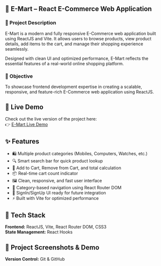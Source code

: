 ## 🛒 E-Mart – React E-Commerce Web Application

### 📖 Project Description
E-Mart is a modern and fully responsive E-Commerce web application built using ReactJS and Vite. 
It allows users to browse products, view product details, add items to the cart, and manage their shopping experience seamlessly.

Designed with clean UI and optimized performance, E-Mart reflects the essential features of a real-world online shopping platform.

### 🎯 Objective
To showcase frontend development expertise in creating a scalable, responsive, and feature-rich E-Commerce web application using ReactJS.

## 🔗 Live Demo  
Check out the live version of the project here:  
👉 [E-Mart Live Demo](https://64e03e6fefff1a197b41aadf--fastidious-fox-a85bd7.netlify.app/)

## ✨ Features
- 🛍️ Multiple product categories (Mobiles, Computers, Watches, etc.)
- 🔍 Smart search bar for quick product lookup
- 🛒 Add to Cart, Remove from Cart, and total calculation
- 📦 Real-time cart count indicator
- 🖼️ Clean, responsive, and fast user interface
- 🔗 Category-based navigation using React Router DOM
- 👤 SignIn/SignUp UI ready for future integration
- ⚡ Built with Vite for optimized performance
  

## 🧠 Tech Stack
**Frontend:** ReactJS, Vite, React Router DOM, CSS3  
**State Management:** React Hooks 

## 📸 Project Screenshots & Demo


**Version Control:** Git & GitHub    


